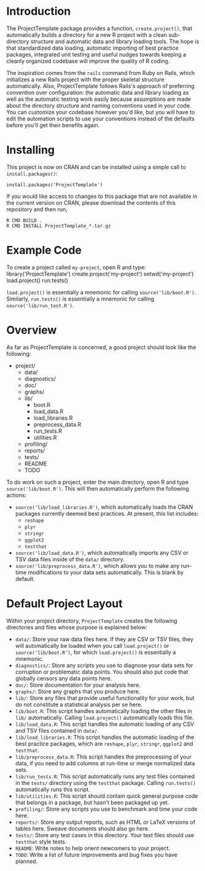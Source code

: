 # Introduction
The ProjectTemplate package provides a function, `create.project()`, that automatically builds a directory for a new R project with a clean sub-directory structure and automatic data and library loading tools. The hope is that standardized data loading, automatic importing of best practice packages, integrated unit testing and useful nudges towards keeping a cleanly organized codebase will improve the quality of R coding.

The inspiration comes from the `rails` command from Ruby on Rails, which initializes a new Rails project with the proper skeletal structure automatically. Also, ProjectTemplate follows Rails's approach of preferring convention over configuration: the automatic data and library loading as well as the automatic testing work easily because assumptions are made about the directory structure and naming conventions used in your code. You can customize your codebase however you'd like, but you will have to edit the automation scripts to use your conventions instead of the defaults before you'll get their benefits again.

# Installing
This project is now on CRAN and can be installed using a simple call to `install.packages()`:

    install.packages('ProjectTemplate')

If you would like access to changes to this package that are not available in the current version on CRAN, please download the contents of this repository and then run,

    R CMD BUILD .
    R CMD INSTALL ProjectTemplate_*.tar.gz

# Example Code
To create a project called `my-project`, open R and type:
    library('ProjectTemplate')
    create.project('my-project')
    setwd('my-project')
    load.project()
    run.tests()

`load.project()` is essentially a mnemonic for calling `source('lib/boot.R')`. Similarly, `run.tests()` is essentially a mnemonic for calling `source('lib/run_test.R')`.

# Overview
As far as ProjectTemplate is concerned, a good project should look like the following:

* project/
    * data/
    * diagnostics/
    * doc/
    * graphs/
    * lib/
        * boot.R
        * load_data.R
        * load_libraries.R
        * preprocess_data.R
        * run_tests.R
        * utilities.R
    * profiling/
    * reports/
    * tests/
    * README
    * TODO

To do work on such a project, enter the main directory, open R and type `source('lib/boot.R')`. This will then automatically perform the following actions:

* `source('lib/load_libraries.R')`, which automatically loads the CRAN packages currently deemed best practices. At present, this list includes:
    * `reshape`
    * `plyr`
    * `stringr`
    * `ggplot2`
    * `testthat`
* `source('lib/load_data.R')`, which automatically imports any CSV or TSV data files inside of the `data/` directory.
* `source('lib/preprocess_data.R')`, which allows you to make any run-time modifications to your data sets automatically. This is blank by default.

# Default Project Layout

Within your project directory, `ProjectTemplate` creates the following directories and files whose purpose is explained below:

* `data/`: Store your raw data files here. If they are CSV or TSV files, they will automatically be loaded when you call `load.project()` or `source('lib/boot.R')`, for which `load.project()` is essentially a mnemonic.
* `diagnostics/`: Store any scripts you use to diagnose your data sets for corruption or problematic data points. You should also put code that globally censors any data points here.
* `doc/`: Store documentation for your analysis here.
* `graphs/`: Store any graphs that you produce here.
* `lib/`: Store any files that provide useful functionality for your work, but do not constitute a statistical analysis per se here.
* `lib/boot.R`: This script handles automatically loading the other files in `lib/` automatically. Calling `load.project()` automatically loads this file.
* `lib/load_data.R`: This script handles the automatic loading of any CSV and TSV files contained in `data/`.
* `lib/load_libraries.R`: This script handles the automatic loading of the best practice packages, which are `reshape`, `plyr`, `stringr`, `ggplot2` and `testthat`.
* `lib/preprocess_data.R`: This script handles the preprocessing of your data, if you need to add columns at run-time or merge normalized data sets.
* `lib/run_tests.R`: This script automatically runs any test files contained in the `tests/` directory using the `testthat` package. Calling `run.tests()` automatically runs this script.
* `lib/utilities.R`: This script should contain quick general purpose code that belongs in a package, but hasn't been packaged up yet.
* `profiling/`: Store any scripts you use to benchmark and time your code here.
* `reports/`: Store any output reports, such as HTML or LaTeX versions of tables here. Sweave documents should also go here.
* `tests/`: Store any test cases in this directory. Your test files should use `testthat` style tests.
* `README`: Write notes to help orient newcomers to your project.
* `TODO`: Write a list of future improvements and bug fixes you have planned.
